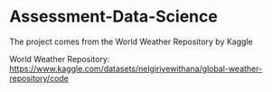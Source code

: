 # Assessment-Data-Science
The project comes from the World Weather Repository by Kaggle

World Weather Repository: 
https://www.kaggle.com/datasets/nelgiriyewithana/global-weather-repository/code
